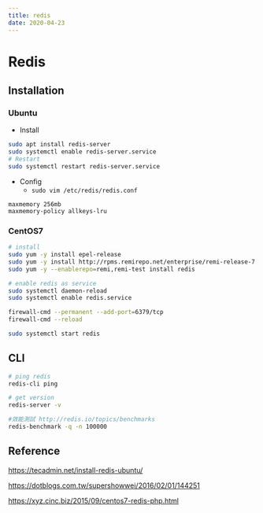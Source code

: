 ```yaml
---
title: redis
date: 2020-04-23
---
```

# Redis
## Installation
### Ubuntu

* Install

```bash
sudo apt install redis-server
sudo systemctl enable redis-server.service
# Restart
sudo systemctl restart redis-server.service
```

* Config
    * `sudo vim /etc/redis/redis.conf`

```
maxmemory 256mb
maxmemory-policy allkeys-lru
```

### CentOS7

```bash
# install
sudo yum -y install epel-release
sudo yum -y install http://rpms.remirepo.net/enterprise/remi-release-7.rpm
sudo yum -y --enablerepo=remi,remi-test install redis

# enable redis as service
sudo systemctl daemon-reload
sudo systemctl enable redis.service

firewall-cmd --permanent --add-port=6379/tcp
firewall-cmd --reload

sudo systemctl start redis
```

## CLI

```bash
# ping redis
redis-cli ping

# get version
redis-server -v

#效能測試 http://redis.io/topics/benchmarks
redis-benchmark -q -n 100000
```

## Reference

<https://tecadmin.net/install-redis-ubuntu/>

<https://dotblogs.com.tw/supershowwei/2016/02/01/144251>

<https://xyz.cinc.biz/2015/09/centos7-redis-php.html>